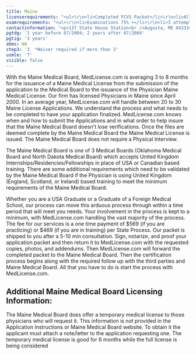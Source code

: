 ```yaml
---
title: Maine
licenserequirements: "<ul>\r\n<li>Completed FCVS Packet</li>\r\n<li>All Employment and Privileges</li>\r\n<li>AMA/AOA Profile</li>\r\n<li>All Medical Licenses</li>\r\n<li>Maine Medical Examination (required)</li>\r\n<li>Board Certification from United Kingdom (if trained in UK)</li>\r\n<li>All State, National, Canadian, and United Kingdom Exams</li>\r\n</ul>"
examrequirements: "<ul>\r\n<li>Examinations 75% +</li>\r\n<li>3 attempt limit on Step 3 of USMLE (waiver possible)</li>\r\n<li>7 year limit- USMLE</li>\r\n<li>GMC Examination Excepted (if Trained in United Kingdom)</li>\r\n<li>Board Certification required by GMC (if Trained in United Kingdom)</li>\r\n<li>ECFMG Certificate required for all International Graduates</li>\r\n<li>1 year PGY for USA Grads if graduated before 07/2004</li>\r\n<li>2 years PGY for USA Grads if graduated on or after 07/2004</li>\r\n<li>3 years PGY for International Grads</li>\r\n<li>State Exam Accepted if Pre-1975</li>\r\n</ul>"
contactinformation: "<p>137 State House Station<br />Augusta, ME 04333<br />Phone: (207) 287-3601<br />Fax: (207) 287-6590</p>\r\n<p><a href=\"http://www.maine.gov/md/\">www.maine.gov/md</a></p>"
pgtdg: '1 year before 07/2004; 2 years after 07/2004'
pgtig: '3 years'
abms: NA
step3: '3  *Waiver required if more than 3'
usmle: '7'
visible: false
---
```


<p>With the Maine Medical Board, MedLicense.com is averaging 3 to 8 months for the issuance of a Maine Medical License from the submission of the application to the Medical Board to the issuance of the Physician Maine Medical License. Our firm has licensed Physicians in Maine since April 2000. In an average year, MedLicense.com will handle between 20 to 30 Maine License Applications. We understand the process and what needs to be completed to have your application finalized. MedLicense.com knows when and how to submit the Applications and in what order to help insure that the Maine Medical Board doesn't lose verifications. Once the files are deemed complete by the Maine Medical Board the Maine Medical License is issued. The Maine Medical Board does not require a Physical Interview.</p>
<p>The Maine Medical Board is one of 3 Medical Boards (Oklahoma Medical Board and North Dakota Medical Board) which accepts United Kingdom Internships/Residencies/Fellowships in place of USA or Canadian based training. There are some additional requirements which need to be validated by the Maine Medical Board if the Physician is using United Kingdom (England, Scotland, or Ireland) based training to meet the minimum requirements of the Maine Medical Board.</p>
<p>Whether you are a USA Graduate or a Graduate of a Foreign Medical School, our process can move this arduous process through within a time period that will meet you needs. Your involvement in the process is kept to a minimum, with MedLicense.com handling the vast majority of the process. The fee for our services is a one time payment of $569 (if you are practicing) or $469 (if you are in training) per State Process. Our packet is shipped to you after a 5-10 min consultation. Sign, notarize, and proof your application packet and then return it to MedLicense.com with the requested copies, photos, and addendums. Then MedLicense.com will forward the completed packet to the Maine Medical Board. Then the certification process begins along with the required follow up with the third parties and Maine Medical Board. All that you have to do is start the process with MedLicense.com.</p>
<h2 id="mcetoc_1cdqg40e00">Additional Maine Medical Board Licensing Information:</h2>
<p>The Maine Medical Board does offer a temporary medical license to those physicians who will request it. This information is not provided in the Application Instructions or Maine Medical Board website. To obtain it the applicant must attach a note/letter to the application requesting one. The temporary medical license is good for 6 months while the full license is being considered</p>